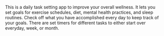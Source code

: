 This is a daily task setting app to improve your overall wellness. It lets you set goals for exercise schedules, diet, mental health practices, and sleep routines. Check off what you have accomplished every day to keep track of your goals. There are set timers for different tasks to either start over everyday, week, or month. 

